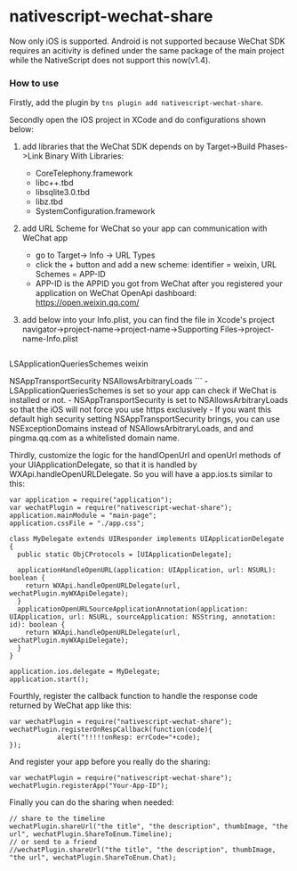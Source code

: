 # nativescript-wechat-share

Now only iOS is supported.
Android is not supported because WeChat SDK requires an acitivity is defined under the same package of the main project while the NativeScript does not support this now(v1.4).

### How to use

Firstly, add the plugin by ```tns plugin add nativescript-wechat-share```.

Secondly open the iOS project in XCode and do configurations shown below:
1. add libraries that the WeChat SDK depends on by Target->Build Phases->Link Binary With Libraries: 
    - CoreTelephony.framework
    - libc++.tbd
    - libsqlite3.0.tbd
    - libz.tbd
    - SystemConfiguration.framework

2. add URL Scheme for WeChat so your app can communication with WeChat app
    - go to Target-> Info -> URL Types
    - click the + button and add a new scheme: identifier = weixin, URL Schemes = APP-ID
    - APP-ID is the APPID you got from WeChat after you registered your application on WeChat OpenApi dashboard: https://open.weixin.qq.com/

3. add below into your Info.plist, you can find the file in Xcode's project navigator->project-name->project-name->Supporting Files->project-name-Info.plist  
      ```
<key>LSApplicationQueriesSchemes</key>
<array>
    <string>weixin</string>
</array>

<key>NSAppTransportSecurity</key>
<dict>
    <key>NSAllowsArbitraryLoads</key>
    <true/>
</dict>
      ```
    - LSApplicationQueriesSchemes is set so your app can check if WeChat is installed or not.
    - NSAppTransportSecurity is set to NSAllowsArbitraryLoads so that the iOS will not force you use https exclusively
    - If you want this default high security setting NSAppTransportSecurity brings, you can use NSExceptionDomains instead of NSAllowsArbitraryLoads, and and pingma.qq.com as a whitelisted domain name.

Thirdly, customize the logic for the handlOpenUrl and openUrl methods of your UIApplicationDelegate, so that it is handled by WXApi.handleOpenURLDelegate. So you will have a app.ios.ts similar to this:
```
var application = require("application");
var wechatPlugin = require("nativescript-wechat-share");
application.mainModule = "main-page";
application.cssFile = "./app.css";

class MyDelegate extends UIResponder implements UIApplicationDelegate  {
  public static ObjCProtocols = [UIApplicationDelegate];

  applicationHandleOpenURL(application: UIApplication, url: NSURL): boolean {
    return WXApi.handleOpenURLDelegate(url, wechatPlugin.myWXApiDelegate);
  }
  applicationOpenURLSourceApplicationAnnotation(application: UIApplication, url: NSURL, sourceApplication: NSString, annotation: id): boolean {
    return WXApi.handleOpenURLDelegate(url, wechatPlugin.myWXApiDelegate);
  }
}

application.ios.delegate = MyDelegate;
application.start();
```

Fourthly, register the callback function to handle the response code returned by WeChat app like this:
```
var wechatPlugin = require("nativescript-wechat-share");
wechatPlugin.registerOnRespCallback(function(code){
            alert("!!!!!onResp: errCode="+code);
});
```
And register your app before you really do the sharing:
```
var wechatPlugin = require("nativescript-wechat-share");
wechatPlugin.registerApp("Your-App-ID");
```

Finally you can do the sharing when needed:
```
// share to the timeline
wechatPlugin.shareUrl("the title", "the description", thumbImage, "the url", wechatPlugin.ShareToEnum.Timeline);
// or send to a friend
//wechatPlugin.shareUrl("the title", "the description", thumbImage, "the url", wechatPlugin.ShareToEnum.Chat);
```

